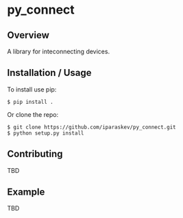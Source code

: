 py_connect
===============================

Overview
--------

A library for inteconnecting devices.

Installation / Usage
--------------------

To install use pip:

    $ pip install .


Or clone the repo:

    $ git clone https://github.com/iparaskev/py_connect.git
    $ python setup.py install
    
Contributing
------------

TBD

Example
-------

TBD
